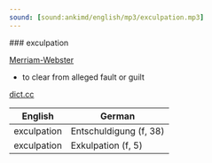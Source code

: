 ```yaml
---
sound: [sound:ankimd/english/mp3/exculpation.mp3]
---
```


\### exculpation

[Merriam-Webster](https://www.merriam-webster.com/dictionary/exculpation)

- to clear from alleged fault or guilt

[dict.cc](https://www.dict.cc/exculpation)

| English        | German       |
| -------------- | ------------ |
| exculpation | Entschuldigung (f, 38) |
| exculpation | Exkulpation (f, 5) |
